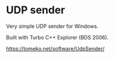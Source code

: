 # UDP sender
Very simple UDP sender for Windows.

Built with Turbo C++ Explorer (BDS 2006).

https://tomeko.net/software/UdpSender/
